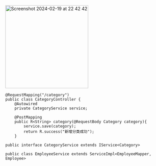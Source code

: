 
<img width="260" alt="Screenshot 2024-02-19 at 22 42 42" src="https://github.com/xkong-study/reggie_delivery_note/assets/100473178/301cbdf5-facf-475b-833a-589518a8d26d">


```code
@RequestMapping("/category")
public class CategoryController {
    @Autowired
    private CategoryService service;

    @PostMapping
    public R<String> category(@RequestBody Category category){
        service.save(category);
        return R.success("新增分类成功");
    }

```

```code
public interface CategoryService extends IService<Category>
```

```code
public class EmployeeService extends ServiceImpl<EmployeeMapper, Employee>
```
